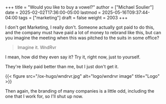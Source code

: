 +++
title = "Would you like to buy a vowel?"
author = ["Michael Soulier"]
date = 2025-02-02T17:36:00-05:00
lastmod = 2025-05-16T09:37:44-04:00
tags = ["marketing"]
draft = false
weight = 2003
+++

I don't get Marketing, I really don't. Someone actually got paid to do this, and the company must have paid a lot of money to rebrand like this, but can you imagine the meeting when this was pitched to the suits in some office?

> Imagine it. WndRvr

I mean, how did they even say it? Try it, right now, just to yourself.

They're likely paid better than me, but I just don't get it.

{{< figure src="/ox-hugo/wndrvr.jpg" alt="logo/wndrvr image" title="Logo" >}}

Then again, the branding of many companies is a little odd, including the one that I work for, so I'll shut up now.
